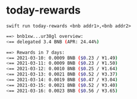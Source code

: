 # today-rewards

`swift run today-rewards <bnb addr1>,<bnb addr2>`

```bash
==> bnb1xw...ur38gl overview:
<== delegated 3.4 BNB (APR: 24.44%)

==> Rewards in 7 days:
<== 2021-03-10: 0.0009 BNB ($0.23 / ¥1.49)
<== 2021-03-11: 0.0009 BNB ($0.23 / ¥1.50)
<== 2021-03-12: 0.0010 BNB ($0.25 / ¥1.64)
<== 2021-03-13: 0.0021 BNB ($0.52 / ¥3.37)
<== 2021-03-14: 0.0019 BNB ($0.47 / ¥3.04)
<== 2021-03-15: 0.0021 BNB ($0.52 / ¥3.40)
<== 2021-03-16: 0.0023 BNB ($0.56 / ¥3.65)
```
